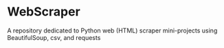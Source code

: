 # WebScraper
A repository dedicated to Python web (HTML) scraper mini-projects using BeautifulSoup, csv, and requests
